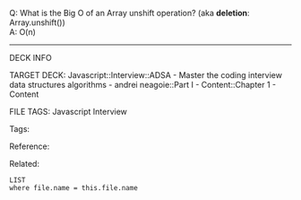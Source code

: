 Q: What is the Big O of an Array unshift operation? (aka **deletion**: Array.unshift())  
A: O(n)
<!--ID: 1690027055188-->

---

DECK INFO

TARGET DECK: Javascript::Interview::ADSA - Master the coding interview data structures algorithms - andrei neagoie::Part I - Content::Chapter 1 - Content

FILE TAGS: Javascript Interview

Tags:

Reference:

Related:

```dataview
LIST
where file.name = this.file.name
```
